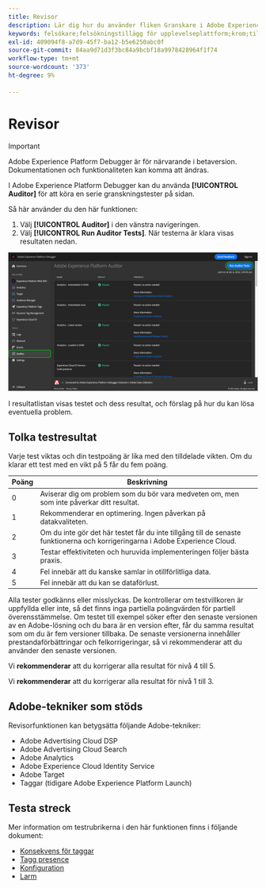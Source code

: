 ```yaml
---
title: Revisor
description: Lär dig hur du använder fliken Granskare i Adobe Experience Platform Debugger för att testa dina Adobe Experience Cloud-implementeringar.
keywords: felsökare;felsökningstillägg för upplevelseplattform;krom;tillägg;revisor;dtm;target
exl-id: 409094f8-a7d9-45f7-ba12-b5e6250abc0f
source-git-commit: 84aa9d71d3f3bc84a9bcbf18a9978428964f1f74
workflow-type: tm+mt
source-wordcount: '373'
ht-degree: 9%

---
```


# Revisor

>[!IMPORTANT]
>
>Adobe Experience Platform Debugger är för närvarande i betaversion. Dokumentationen och funktionaliteten kan komma att ändras.

I Adobe Experience Platform Debugger kan du använda **[!UICONTROL Auditor]** för att köra en serie granskningstester på sidan.

Så här använder du den här funktionen:

1. Välj **[!UICONTROL Auditor]** i den vänstra navigeringen.
1. Välj **[!UICONTROL Run Auditor Tests]**. När testerna är klara visas resultaten nedan.

![Skärmbild av testresultat på fliken Granskare](../assets/auditor-results.png)

I resultatlistan visas testet och dess resultat, och förslag på hur du kan lösa eventuella problem.

## Tolka testresultat

Varje test viktas och din testpoäng är lika med den tilldelade vikten. Om du klarar ett test med en vikt på 5 får du fem poäng.

| Poäng | Beskrivning |
| --- | --- |
| 0 | Aviserar dig om problem som du bör vara medveten om, men som inte påverkar ditt resultat. |
| 1 | Rekommenderar en optimering. Ingen påverkan på datakvaliteten. |
| 2 | Om du inte gör det här testet får du inte tillgång till de senaste funktionerna och korrigeringarna i Adobe Experience Cloud. |
| 3 | Testar effektiviteten och huruvida implementeringen följer bästa praxis. |
| 4 | Fel innebär att du kanske samlar in otillförlitliga data. |
| 5 | Fel innebär att du kan se dataförlust. |

Alla tester godkänns eller misslyckas. De kontrollerar om testvillkoren är uppfyllda eller inte, så det finns inga partiella poängvärden för partiell överensstämmelse. Om testet till exempel söker efter den senaste versionen av en Adobe-lösning och du bara är en version efter, får du samma resultat som om du är fem versioner tillbaka. De senaste versionerna innehåller prestandaförbättringar och felkorrigeringar, så vi rekommenderar att du använder den senaste versionen.

Vi **rekommenderar** att du korrigerar alla resultat för nivå 4 till 5.

Vi **rekommenderar** att du korrigerar alla resultat för nivå 1 till 3.

## Adobe-tekniker som stöds

Revisorfunktionen kan betygsätta följande Adobe-tekniker:

* Adobe Advertising Cloud DSP
* Adobe Advertising Cloud Search
* Adobe Analytics
* Adobe Experience Cloud Identity Service
* Adobe Target
* Taggar (tidigare Adobe Experience Platform Launch)

## Testa streck

Mer information om testrubrikerna i den här funktionen finns i följande dokument:

* [Konsekvens för taggar](./tag-consistency.md)
* [Tagg presence](./tag-presence.md)
* [Konfiguration](./configuration.md)
* [Larm](./alerts.md)
